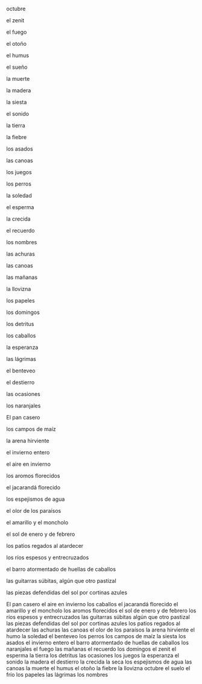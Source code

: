 octubre

el zenit

el fuego

el otoño

el humus

el sueño

la muerte

la madera

la siesta

el sonido

la tierra

la fiebre

los asados

las canoas

los juegos

los perros

la soledad

el esperma

la crecida

el recuerdo

los nombres

las achuras

las canoas 

las mañanas

la llovizna

los papeles

los domingos

los detritus

los caballos

la esperanza

las lágrimas

el benteveo 

el destierro

las ocasiones

los naranjales

El pan casero 

los campos de maíz

la arena hirviente

el invierno entero

el aire en invierno

los aromos florecidos

el jacarandá florecido

los espejismos de agua

el olor de los paraísos

el amarillo y el moncholo

el sol de enero y de febrero

los patios regados al atardecer

los ríos espesos y entrecruzados

el barro atormentado de huellas de caballos

las guitarras súbitas, algún que otro pastizal

las piezas defendidas del sol por cortinas azules



El pan casero
el aire en invierno
los caballos
el jacarandá florecido
el amarillo y el moncholo
los aromos florecidos
el sol de enero y de febrero
los ríos espesos y entrecruzados
las guitarras súbitas
algún que otro pastizal
las piezas defendidas del sol por cortinas azules
los patios regados al atardecer
las achuras
las canoas
el olor de los paraísos
la arena hirviente
el humo
la soledad
el benteveo
los perros
los campos de maíz
la siesta
los asados
el invierno entero
el barro atormentado de huellas de caballos
los naranjales
el fuego
las mañanas
el recuerdo
los domingos
el zenit
el esperma
la tierra
los detritus
las ocasiones
los juegos
la esperanza
el sonido
la madera
el destierro
la crecida
la seca
los espejismos de agua
las canoas
la muerte
el humus
el otoño
la fiebre
la llovizna
octubre
el suelo
el frío
los papeles
las lágrimas
los nombres
